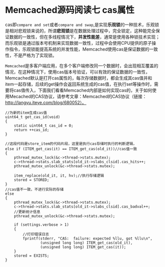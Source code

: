 # Memcached源码阅读七 cas属性

cas即`compare and set`或者`compare and swap`,是实现**乐观锁**的一种技术，乐观锁是相对悲观锁来说的，所谓**悲观锁**是在数据处理过程中，完全锁定，这种能完全保证数据的一致性，但在多线程情况下，**并发性能差**，通常是使用各种锁技术实现；而乐观锁是通过版本号机制来实现数据一致性，过程中会使用CPU提供的原子操作指令，乐观锁能提高系统的并发性能，Memcached使用cas是保证数据的一致性，不是严格为了实现锁。

`Memcached`是多客户端应用，在多个客户端修改同一个数据时，会出现相互覆盖的情况，在这种情况下，使用cas版本号验证，可以有效的保证数据的一致性，Memcached默认是打开cas属性的，每次存储数据时，都会生成其cas值并和item一起存储，后续的get操作会返回系统生成的cas值，在执行set等操作时，需要将cas值传入，下面我们看看Memcached内部是如何实现cas的，关于如何使用Mecached的CAS协议，请参考文章：Memcached的CAS协议（链接：http://langyu.iteye.com/blog/680052）。

```
//为新的item生成cas值
uint64_t get_cas_id(void)
{
    static uint64_t cas_id = 0;
    return ++cas_id;
}

//这段代码是store_item的代码片段，这里是执行cas存储时执行的判断逻辑，
else if (ITEM_get_cas(it) == ITEM_get_cas(old_it))//cas值一致
{
    pthread_mutex_lock(&c->thread->stats.mutex);
    c->thread->stats.slab_stats[old_it->slabs_clsid].cas_hits++;
    pthread_mutex_unlock(&c->thread->stats.mutex);

    item_replace(old_it, it, hv);//执行存储逻辑
    stored = STORED;
}
//cas值不一致，不进行实际的存储
else 
{
    pthread_mutex_lock(&c->thread->stats.mutex);
    c->thread->stats.slab_stats[old_it->slabs_clsid].cas_badval++; 
    //更新统计信息
    pthread_mutex_unlock(&c->thread->stats.mutex);

    if (settings.verbose > 1)
    {
        //打印错误日志
        fprintf(stderr, "CAS:  failure: expected %llu, got %llu\n",
                (unsigned long long) ITEM_get_cas(old_it),
                (unsigned long long) ITEM_get_cas(it));
    }
    stored = EXISTS;
}
```
